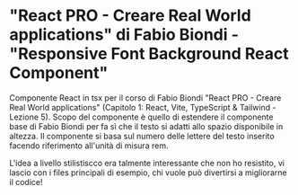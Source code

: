 #  "React PRO - Creare Real World applications" di Fabio Biondi - "Responsive Font Background React Component"

Componente React in tsx per il corso di Fabio Biondi "React PRO - Creare Real World applications" (Capitolo 1: React, Vite, TypeScript & Tailwind - Lezione 5). 
Scopo del componente è quello di estendere il componente base di Fabio Biondi per fa sì che il testo si adatti allo spazio disponibile in altezza. 
Il componente si basa sul numero delle lettere del testo inserito facendo riferimento all'unità di misura rem.

L'idea a livello stilistiscco era talmente interessante che non ho resistito, vi lascio con i files principali di esempio, chi vuole può divertirsi a migliorarne il codice!

